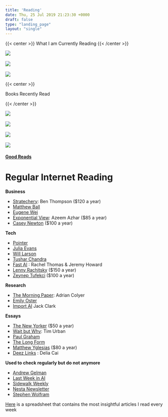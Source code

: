 ```yaml
---
title: 'Reading'
date: Thu, 25 Jul 2019 21:23:30 +0000
draft: false
type: "landing_page"
layout: "single"
---
```



{{< center >}}
What I am Currently Reading
{{< /center >}}

![](/img/women_warrior.jpg?style=centerme)\
\
![](/img/effective_python.jpg?style=centerme)\
\
![](/img/infinite_city.jpg?style=centerme)


{{< center >}}

Books Recently Read

{{< /center >}}

![](/img/must_i_go.jpg?style=centerme)\
\
![](/img/design_everyday_things.jpg?style=centerme)\
\
![](/img/transcendent_kingodm.jpg?style=centerme)\
\
![](/img/seeing_like_a_state.jpg?style=centerme)


#### [Good Reads](https://www.goodreads.com/user/show/75265124-judah)

Regular Internet Reading 
=========================

**Business**

* [Stratechery](https://stratechery.com/): Ben Thompson ($120 a year)
* [Matthew Ball](https://www.matthewball.vc/)
* [Eugene Wei](https://eugenewei.substack.com/)
* [Exponential View](https://www.exponentialview.co/): Azeem Azhar ($85 a year)
* [Casey Newton](https://www.platformer.news/) ($100 a year)

**Tech**

* [Pointer](http://www.pointer.io/)
* [Julia Evans](https://jvns.ca/)
* [Will Larson](https://lethain.com/)
* [Tushar Chandra](https://tusharc.dev/)
* [Fast AI](https://www.fast.ai/) : Rachel Thomas & Jeremy Howard
* [Lenny Rachitsky](https://www.lennyrachitsky.com/) ($150 a year)
* [Zeynep Tufekci](https://zeynep.substack.com/) ($100 a year)

**Research**

* [The Morning Paper](https://blog.acolyer.org/): Adrian Colyer
* [Emily Oster](https://emilyoster.substack.com/)
* [Import AI](https://jack-clark.net/) Jack Clark

**Essays**

* [The New Yorker](https://www.newyorker.com/) ($50 a year)
* [Wait but Why](https://waitbutwhy.com/): Tim Urban
* [Paul Graham](http://paulgraham.com/index.html)
* [The Long Form](https://longform.org/)
* [Matthew Yglesias](https://www.slowboring.com/) ($80 a year)
* [Deez Links](https://deezlinks.substack.com/) : Delia Cai


**Used to check regularly but do not anymore**
* [Andrew Gelman](https://statmodeling.stat.columbia.edu/)
* [Last Week in AI](https://lastweekin.ai/)
* [Sidewalk Weekly](https://www.sidewalklabs.com/blog/the-sidewalk-weekly-newsletter-archive/)
* [Nesta Newsletter](https://www.nesta.org.uk/newsletter/)
* [Stephen Wolfram](https://writings.stephenwolfram.com/)


[Here](https://docs.google.com/spreadsheets/d/1LJM3EJrV8Gx8W0Hk-_i2BhHy1QEer_wZ91dlC22D7a8/edit?usp=sharing) is a spreadsheet that contains the most insightful articles I read every week
